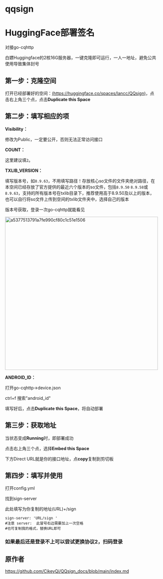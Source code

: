 # qqsign
# HuggingFace部署签名
对接go-cqhttp

白嫖Huggingface的2核16G服务器，一键克隆即可运行，一人一地址，避免公共使用导致集体封号

## 第一步：克隆空间

打开已经部署好的空间：[(https://huggingface.co/spaces/lancc/QQsign)](https://huggingface.co/spaces/lancc/QQsign)，点击右上角三个点，点击**Duplicate this Space**

## 第二步：填写相应的项

 **Visibility：**
 
 修改为Public，一定要公开，否则无法正常访问接口
 
 **COUNT：**
 
这里建议填`2`。
 
 **TXLIB_VERSION：**
 
 填写版本号，如`8.9.63`，不用填写路径！存放核心so文件的文件夹绝对路径，在本空间已经存放了官方提供的最近六个版本的so文件，包括`8.9.50` `8.9.58`或`8.9.63`，支持的所有版本号在txlib目录下，推荐使用高于8.9.50及以上的版本，也可以自行将so文件上传到空间的txlib文件夹中，选择自己的版本

版本号获取，登录一次go-cqhttp就能看见

<img width="502" alt="a5377513791a7fe990cf80c1c51e1506" src="https://github.com/alancu/qqsign/assets/136248463/8a0d61ee-f1a8-427f-bdb3-7bcc4d09de5c">

 
**ANDROID_ID：**

打开go-cqhttp→device.json

ctrl+f 搜索"android_id"

填写好后，点击**Duplicate this Space**，将自动部署

## 第三步：获取地址

当状态变成**Running**时，即部署成功

点击右上角三个点，选择**Embed this Space**

下方Direct URL就是你的接口地址，点**copy**复制到剪切板

## 第四步：填写并使用

打开config.yml

找到sign-server

此处填写为你复制的地址(URL)+/sign     

```plaintext
sign-server: 'URL/sign '
#注意 server:  此冒号右边需要加上一次空格
#也可复制我的格式，替换URL即可
```

### 如果最后还是登录不上可以尝试更换协议2，扫码登录

## 原作者
<https://github.com/CikeyQi/QQsign_docs/blob/main/index.md>
